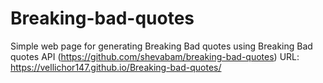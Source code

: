 # Breaking-bad-quotes
Simple web page for generating Breaking Bad quotes using Breaking Bad quotes API (https://github.com/shevabam/breaking-bad-quotes)
URL: https://vellichor147.github.io/Breaking-bad-quotes/

